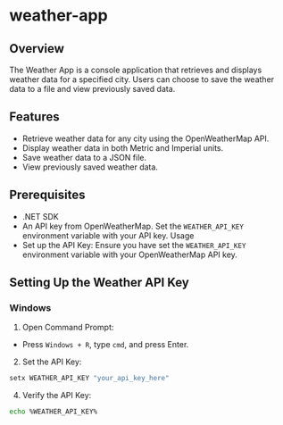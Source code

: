 # weather-app

## Overview
The Weather App is a console application that retrieves and displays weather data for a specified city. Users can choose to save the weather data to a file and view previously saved data.

## Features
- Retrieve weather data for any city using the OpenWeatherMap API.
- Display weather data in both Metric and Imperial units.
- Save weather data to a JSON file.
- View previously saved weather data.

## Prerequisites
- .NET SDK
- An API key from OpenWeatherMap. Set the `WEATHER_API_KEY` environment variable with your API key.
Usage
- Set up the API Key: Ensure you have set the `WEATHER_API_KEY` environment variable with your OpenWeatherMap API key.

## Setting Up the Weather API Key
### Windows
1. Open Command Prompt:
  - Press `Windows + R`, type `cmd`, and press Enter.

2. Set the API Key:
```sh
setx WEATHER_API_KEY "your_api_key_here"
```

4. Verify the API Key:
```sh
echo %WEATHER_API_KEY%
```
